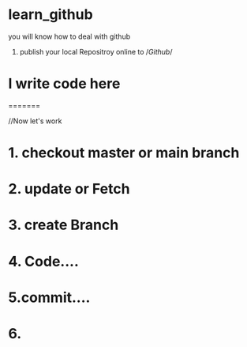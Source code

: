 # learn_github
 you will know how to deal with github

 1. publish your local Repositroy online to /*Github*/

# I write code here  
=======

 //Now let's work
 
 # 1. checkout master or main branch
 # 2. update or Fetch 

 # 3. create Branch 

 # 4. Code....

 # 5.commit....

 # 6.   

